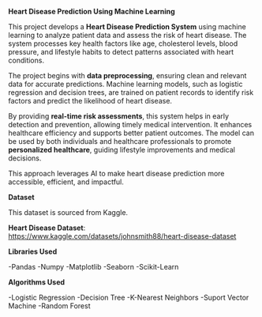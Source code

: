**Heart Disease Prediction Using Machine Learning**

This project develops a **Heart Disease Prediction System** using machine learning to analyze patient data and assess the risk of heart disease. The system processes key health factors like age, cholesterol levels, blood pressure, and lifestyle habits to detect patterns associated with heart conditions.  

The project begins with **data preprocessing**, ensuring clean and relevant data for accurate predictions. Machine learning models, such as logistic regression and decision trees, are trained on patient records to identify risk factors and predict the likelihood of heart disease.  

By providing **real-time risk assessments**, this system helps in early detection and prevention, allowing timely medical intervention. It enhances healthcare efficiency and supports better patient outcomes. The model can be used by both individuals and healthcare professionals to promote **personalized healthcare**, guiding lifestyle improvements and medical decisions.  

This approach leverages AI to make heart disease prediction more accessible, efficient, and impactful.

**Dataset**

This dataset is sourced from Kaggle.

**Heart Disease Dataset**: https://www.kaggle.com/datasets/johnsmith88/heart-disease-dataset

**Libraries Used**

-Pandas
-Numpy
-Matplotlib
-Seaborn
-Scikit-Learn

**Algorithms Used**

-Logistic Regression
-Decision Tree
-K-Nearest Neighbors
-Suport Vector Machine
-Random Forest
